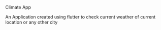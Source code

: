 Climate App



An Application created using flutter to check current weather of current location or any other city
